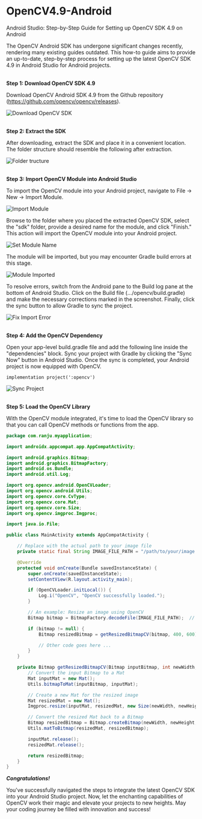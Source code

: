 # OpenCV4.9-Android
Android Studio: Step-by-Step Guide for Setting up OpenCV SDK 4.9 on Android


The OpenCV Android SDK has undergone significant changes recently, rendering many existing guides outdated. This how-to guide aims to provide an up-to-date, step-by-step process for setting up the latest OpenCV SDK 4.9 in Android Studio for Android projects.
<br><br>

**Step 1: Download OpenCV SDK 4.9**

Download OpenCV Android SDK 4.9 from the Github repository (https://github.com/opencv/opencv/releases).

![Download OpenCV SDK](01_download_opencv_sdk.png)
<br><br>

**Step 2: Extract the SDK**

After downloading, extract the SDK and place it in a convenient location. The folder structure should resemble the following after extraction.

![Folder tructure](02_extracted_opencv.png)
<br><br>

**Step 3: Import OpenCV Module into Android Studio**

To import the OpenCV module into your Android project, navigate to File -> New -> Import Module.

![Import Module](04_import_module.png)

Browse to the folder where you placed the extracted OpenCV SDK, select the "sdk" folder, provide a desired name for the module, and click "Finish." This action will import the OpenCV module into your Android project.

![Set Module Name](05_module_name.png)

The module will be imported, but you may encounter Gradle build errors at this stage.

![Module Imported](06_module_imported.png)

To resolve errors, switch from the Android pane to the Build log pane at the bottom of Android Studio. Click on the Build file (.../opencv/build.gradle) and make the necessary corrections marked in the screenshot. Finally, click the sync button to allow Gradle to sync the project.

![Fix Import Error](07_module_error_fixed.png)
<br><br>

**Step 4: Add the OpenCV Dependency**

Open your app-level build.gradle file and add the following line inside the "dependencies" block. Sync your project with Gradle by clicking the "Sync Now" button in Android Studio. Once the sync is completed, your Android project is now equipped with OpenCV.
```
implementation project(':opencv')
```

![Sync Project](08_sync_project.png)
<br><br>

**Step 5: Load the OpenCV Library**

With the OpenCV module integrated, it's time to load the OpenCV library so that you can call OpenCV methods or functions from the app.

```java
package com.ranju.myapplication;

import androidx.appcompat.app.AppCompatActivity;

import android.graphics.Bitmap;
import android.graphics.BitmapFactory;
import android.os.Bundle;
import android.util.Log;

import org.opencv.android.OpenCVLoader;
import org.opencv.android.Utils;
import org.opencv.core.CvType;
import org.opencv.core.Mat;
import org.opencv.core.Size;
import org.opencv.imgproc.Imgproc;

import java.io.File;

public class MainActivity extends AppCompatActivity {

    // Replace with the actual path to your image file
    private static final String IMAGE_FILE_PATH = "/path/to/your/image.jpg";

    @Override
    protected void onCreate(Bundle savedInstanceState) {
        super.onCreate(savedInstanceState);
        setContentView(R.layout.activity_main);

        if (OpenCVLoader.initLocal()) {
            Log.i("OpenCV", "OpenCV successfully loaded.");
        }

        // An example: Resize an image using OpenCV
        Bitmap bitmap = BitmapFactory.decodeFile(IMAGE_FILE_PATH);  // load the image

        if (bitmap != null) {
            Bitmap resizedBitmap = getResizedBitmapCV(bitmap, 400, 600);  // image resized using OpenCV

            // Other code goes here ...
        }
    }

    private Bitmap getResizedBitmapCV(Bitmap inputBitmap, int newWidth, int newHeight) {
        // Convert the input Bitmap to a Mat
        Mat inputMat = new Mat();
        Utils.bitmapToMat(inputBitmap, inputMat);

        // Create a new Mat for the resized image
        Mat resizedMat = new Mat();
        Imgproc.resize(inputMat, resizedMat, new Size(newWidth, newHeight));

        // Convert the resized Mat back to a Bitmap
        Bitmap resizedBitmap = Bitmap.createBitmap(newWidth, newHeight, Bitmap.Config.ARGB_8888);
        Utils.matToBitmap(resizedMat, resizedBitmap);

        inputMat.release();
        resizedMat.release();

        return resizedBitmap;
    }
}
```


***Congratulations!*** 

You've successfully navigated the steps to integrate the latest OpenCV SDK into your Android Studio project. Now, let the enchanting capabilities of OpenCV work their magic and elevate your projects to new heights. May your coding journey be filled with innovation and success!
